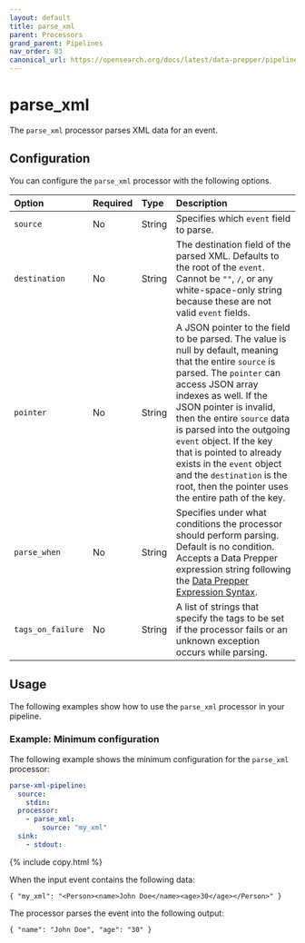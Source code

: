 ```yaml
---
layout: default
title: parse_xml
parent: Processors
grand_parent: Pipelines
nav_order: 83
canonical_url: https://opensearch.org/docs/latest/data-prepper/pipelines/configuration/processors/parse-xml/
---
```


# parse_xml

The `parse_xml` processor parses XML data for an event.

## Configuration

You can configure the `parse_xml` processor with the following options.

| Option | Required | Type | Description |
| :--- | :--- | :--- | :--- | 
| `source` | No | String | Specifies which `event` field to parse. |
| `destination` | No | String | The destination field of the parsed XML. Defaults to the root of the `event`. Cannot be `""`, `/`, or any white-space-only string because these are not valid `event` fields. |
| `pointer` | No | String | A JSON pointer to the field to be parsed. The value is null by default, meaning that the entire `source` is parsed. The `pointer` can access JSON array indexes as well. If the JSON pointer is invalid, then the entire `source` data is parsed into the outgoing `event` object. If the key that is pointed to already exists in the `event` object and the `destination` is the root, then the pointer uses the entire path of the key. |
| `parse_when` | No | String | Specifies under what conditions the processor should perform parsing. Default is no condition. Accepts a Data Prepper expression string following the [Data Prepper Expression Syntax]({{site.url}}{{site.baseurl}}/data-prepper/pipelines/expression-syntax/). |
| `tags_on_failure` | No | String | A list of strings that specify the tags to be set if the processor fails or an unknown exception occurs while parsing. 

## Usage

The following examples show how to use the `parse_xml` processor in your pipeline.

### Example: Minimum configuration

The following example shows the minimum configuration for the `parse_xml` processor:

```yaml
parse-xml-pipeline:
  source:
    stdin:
  processor:
    - parse_xml:
        source: "my_xml"
  sink:
    - stdout:
```
{% include copy.html %}

When the input event contains the following data:

```
{ "my_xml": "<Person><name>John Doe</name><age>30</age></Person>" }
```

The processor parses the event into the following output:

```
{ "name": "John Doe", "age": "30" }
```